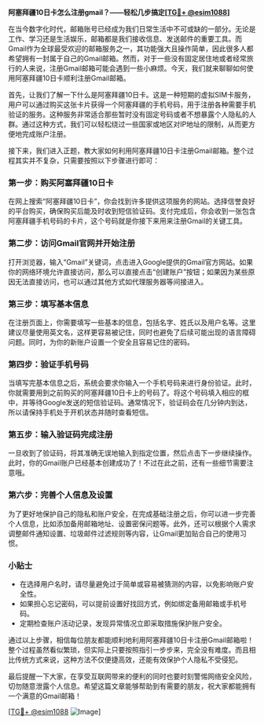 **阿塞拜疆10日卡怎么注册gmail？——轻松几步搞定[[TG💪+ @esim1088](https://t.me/s/esim1088)]**

在当今数字化时代，邮箱账号已经成为我们日常生活中不可或缺的一部分。无论是工作、学习还是生活娱乐，邮箱都是我们接收信息、发送邮件的重要工具。而Gmail作为全球最受欢迎的邮箱服务之一，其功能强大且操作简单，因此很多人都希望拥有一封属于自己的Gmail邮箱。然而，对于一些没有固定居住地或者经常旅行的人来说，注册Gmail邮箱可能会遇到一些小麻烦。今天，我们就来聊聊如何使用阿塞拜疆10日卡顺利注册Gmail邮箱。

首先，让我们了解一下什么是阿塞拜疆10日卡。这是一种短期的虚拟SIM卡服务，用户可以通过购买这张卡片获得一个阿塞拜疆的手机号码，用于注册各种需要手机验证的服务。这种服务非常适合那些暂时没有固定号码或者不想暴露个人隐私的人群。通过这种方式，我们可以轻松绕过一些国家或地区对IP地址的限制，从而更方便地完成账户注册。

接下来，我们进入正题，教大家如何利用阿塞拜疆10日卡注册Gmail邮箱。整个过程其实并不复杂，只需要按照以下步骤进行即可：

### 第一步：购买阿塞拜疆10日卡

在网上搜索“阿塞拜疆10日卡”，你会找到许多提供这项服务的网站。选择信誉良好的平台购买，确保购买后能及时收到短信验证码。支付完成后，你会收到一张包含阿塞拜疆手机号码的卡片，这个号码就是你接下来用来注册Gmail的关键工具。

### 第二步：访问Gmail官网并开始注册

打开浏览器，输入“Gmail”关键词，点击进入Google提供的Gmail官方网站。如果你的网络环境允许直接访问，那么可以直接点击“创建账户”按钮；如果因为某些原因无法直接访问，也可以通过其他方式如代理服务器等间接进入。

### 第三步：填写基本信息

在注册页面上，你需要填写一些基本的信息，包括名字、姓氏以及用户名等。这里建议尽量使用英文名，这样更容易被记住，同时也避免了后续可能出现的语言障碍问题。同时，为你的新账户设置一个安全且容易记住的密码。

### 第四步：验证手机号码

当填写完基本信息之后，系统会要求你输入一个手机号码来进行身份验证。此时，你就需要用到之前购买的阿塞拜疆10日卡上的号码了。将这个号码填入相应的框中，并等待Google发送的短信验证码。通常情况下，验证码会在几分钟内到达，所以请保持手机处于开机状态并随时查看短信。

### 第五步：输入验证码完成注册

一旦收到了验证码，将其准确无误地输入到指定位置，然后点击下一步继续操作。此时，你的Gmail账户已经基本创建成功了！不过在此之前，还有一些细节需要注意哦。

### 第六步：完善个人信息及设置

为了更好地保护自己的隐私和账户安全，在完成基础注册之后，你可以进一步完善个人信息，比如添加备用邮箱地址、设置密保问题等。此外，还可以根据个人需求调整邮件通知设置、垃圾邮件过滤规则等内容，让Gmail更加贴合自己的使用习惯。

### 小贴士

- 在选择用户名时，请尽量避免过于简单或容易被猜测的内容，以免影响账户安全性。
- 如果担心忘记密码，可以提前设置好找回方式，例如绑定备用邮箱或手机号码。
- 定期检查账户活动记录，发现异常情况立即采取措施保护账户安全。

通过以上步骤，相信每位朋友都能顺利地利用阿塞拜疆10日卡注册Gmail邮箱啦！整个过程虽然看似繁琐，但实际上只要按照指引一步步来，完全没有难度。而且相比传统方式来说，这种方法不仅便捷高效，还能有效保护个人隐私不受侵犯。

最后提醒一下大家，在享受互联网带来的便利的同时也要时刻警惕网络安全风险，切勿随意泄露个人信息。希望这篇文章能够帮助到有需要的朋友，祝大家都能拥有一个满意的Gmail邮箱！

[[TG💪+ @esim1088](https://t.me/s/esim1088) ![Image](https://i.postimg.cc/4NQfJmqS/Snipaste-2025-05-13-00-14-12.png)]